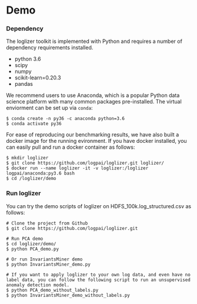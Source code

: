 # Demo

### Dependency

The loglizer toolkit is implemented with Python and requires a number of dependency requirements installed. 

+ python 3.6
+ scipy
+ numpy
+ scikit-learn=0.20.3
+ pandas

We recommend users to use Anaconda, which is a popular Python data science platform with many common packages pre-installed. The virtual enviorment can be set up via `conda`:

```
$ conda create -n py36 -c anaconda python=3.6
$ conda activate py36
```

For ease of reproducing our benchmarking results, we have also built a docker image for the running evironment. If you have docker installed, you can easily pull and run a docker container as follows:

```
$ mkdir loglizer
$ git clone https://github.com/logpai/loglizer.git loglizer/
$ docker run --name loglizer -it -v loglizer:/loglizer logpai/anaconda:py3.6 bash
$ cd /loglizer/demo
```

### Run loglizer
You can try the demo scripts of loglizer on HDFS_100k.log_structured.csv as follows:

```
# Clone the project from Github
$ git clone https://github.com/logpai/loglizer.git

# Run PCA demo
$ cd loglizer/demo/
$ python PCA_demo.py

# Or run InvariantsMiner demo
$ python InvariantsMiner_demo.py

# If you want to apply loglizer to your own log data, and even have no label data, you can follow the following script to run an unsupervised anomaly detection model. 
$ python PCA_demo_without_labels.py
$ python InvariantsMiner_demo_without_labels.py
```

